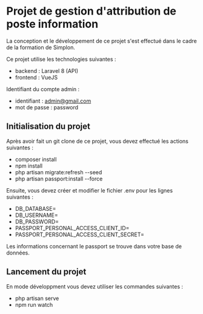 # Projet de gestion d'attribution de poste information

La conception et le développement de ce projet s'est effectué dans le cadre de la formation de Simplon. 

Ce projet utilise les technologies suivantes :

- backend : Laravel 8 (API)
- frontend : VueJS


Identifiant du compte admin : 

- identifiant : admin@gmail.com
- mot de passe : password


## Initialisation du projet

Après avoir fait un git clone de ce projet, vous devez effectué les actions suivantes : 

- composer install
- npm install
- php artisan migrate:refresh --seed
- php artisan passport:install --force

Ensuite, vous devez créer et modifier le fichier .env pour les lignes suivantes : 

- DB_DATABASE=
- DB_USERNAME=
- DB_PASSWORD=
- PASSPORT_PERSONAL_ACCESS_CLIENT_ID=
- PASSPORT_PERSONAL_ACCESS_CLIENT_SECRET=

Les informations concernant le passport se trouve dans votre base de données.

## Lancement du projet 

En mode développment vous devez utiliser les commandes suivantes : 

- php artisan serve
- npm run watch
